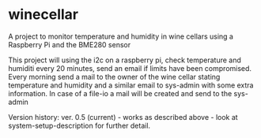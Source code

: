 # winecellar
A project to monitor temperature and humidity in wine cellars using a Raspberry Pi and the BME280 sensor

This project will using the i2c on a raspberry pi, check temperature and humiditi every 20 minutes, send an email if limits have been compromised. Every morning send a mail to the owner of the wine cellar stating temperature and humidity and a similar email to sys-admin with some extra information.
In case of a file-io a mail will be created and send to the sys-admin

Version history:
ver. 0.5 (current) - works as described above - look at system-setup-description for further detail.
